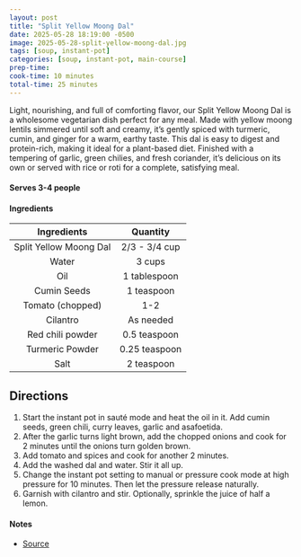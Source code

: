 ```yaml
---
layout: post
title: "Split Yellow Moong Dal"
date: 2025-05-28 18:19:00 -0500
image: 2025-05-28-split-yellow-moong-dal.jpg
tags: [soup, instant-pot]
categories: [soup, instant-pot, main-course]
prep-time:
cook-time: 10 minutes
total-time: 25 minutes
---
```


Light, nourishing, and full of comforting flavor, our Split Yellow Moong Dal is a wholesome vegetarian dish perfect for any meal. Made with yellow moong lentils simmered until soft and creamy, it’s gently spiced with turmeric, cumin, and ginger for a warm, earthy taste. This dal is easy to digest and protein-rich, making it ideal for a plant-based diet. Finished with a tempering of garlic, green chilies, and fresh coriander, it’s delicious on its own or served with rice or roti for a complete, satisfying meal.

#### Serves 3-4 people

#### Ingredients

|         Ingredients        |    Quantity   |
|:--------------------------:|:-------------:|
|   Split Yellow Moong Dal   | 2/3 - 3/4 cup |
|            Water           |     3 cups    |
|             Oil            |  1 tablespoon |
|         Cumin Seeds        |   1 teaspoon  |
|      Tomato (chopped)      |      1-2      |
|          Cilantro          |   As needed   |
|      Red chili powder      |  0.5 teaspoon |
|       Turmeric Powder      | 0.25 teaspoon |
|            Salt            |   2 teaspoon  |

## Directions

1. Start the instant pot in sauté mode and heat the oil in it. Add cumin seeds, green chili, curry leaves, garlic and asafoetida.
2. After the garlic turns light brown, add the chopped onions and cook for 2 minutes until the onions turn golden brown.
3. Add tomato and spices and cook for another 2 minutes.
4. Add the washed dal and water. Stir it all up. 
5. Change the instant pot setting to manual or pressure cook mode at high pressure for 10 minutes. Then let the pressure release naturally.
6. Garnish with cilantro and stir. Optionally, sprinkle the juice of half a lemon.

#### Notes

* [Source](https://www.indianhealthyrecipes.com/moong-dal-recipe/#wprm-recipe-container-38286)